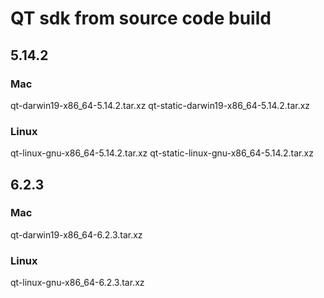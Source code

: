 # QT sdk from source code build

## 5.14.2

### Mac
qt-darwin19-x86_64-5.14.2.tar.xz
qt-static-darwin19-x86_64-5.14.2.tar.xz

### Linux
qt-linux-gnu-x86_64-5.14.2.tar.xz
qt-static-linux-gnu-x86_64-5.14.2.tar.xz

## 6.2.3

### Mac
qt-darwin19-x86_64-6.2.3.tar.xz

### Linux
qt-linux-gnu-x86_64-6.2.3.tar.xz
